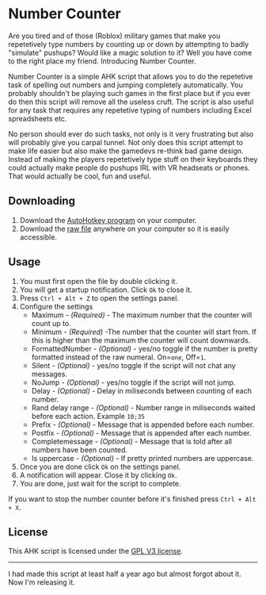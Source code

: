 # Number Counter

Are you tired and of those (Roblox) military games that make you repetetively type numbers by counting up or down by attempting to badly "simulate" pushups? Would like a magic solution to it?
Well you have come to the right place my friend. Introducing Number Counter.

Number Counter is a simple AHK script that allows you to do the repetetive task of spelling out numbers and jumping completely automatically.
You probably shouldn't be playing such games in the first place but if you ever do then this script will remove all the useless cruft.
The script is also useful for any task that requires any repetetive typing of numbers including Excel spreadsheets etc.

No person should ever do such tasks, not only is it very frustrating but also will probably give you carpal tunnel.
Not only does this script attempt to make life easier but also make the gamedevs re-think bad game design.
Instead of making the players repetetively type stuff on their keyboards they could actually make people do pushups IRL with VR headseats or phones. That would actually be cool, fun and useful.

## Downloading

1. Download the [AutoHotkey program](https://www.autohotkey.com/) on your computer.
2. Download the [raw file](https://github.com/ccuser44/Number-Counter/raw/main/NumberCounter.ahk) anywhere on your computer so it is easily accessible.

## Usage

1. You must first open the file by double clicking it.
2. You will get a startup notification. Click `Ok` to close it.
3. Press `Ctrl + Alt + Z` to open the settings panel.
4. Configure the settings
	- Maximum - *(Required)* - The maximum number that the counter will count up to.
	- Minimum - *(Required)* -The number that the counter will start from. If this is higher than the maximum the counter will count downwards.
	- FormattedNumber - *(Optional)* - yes/no toggle if the number is pretty formatted instead of the raw numeral. On=`one`, Off=`1`.
	- Silent - *(Optional)* - yes/no toggle if the script will not chat any messages.
	- NoJump - *(Optional)* - yes/no toggle if the script will not jump.
	- Delay - *(Optional)* - Delay in miliseconds between counting of each number.
	- Rand delay range - *(Optional)* - Number range in miliseconds waited before each action. Example `10;35`
	- Prefix - *(Optional)* - Message that is appended before each number.
	- Postfix - *(Optional)* - Message that is appended after each number.
	- Completemessage - *(Optional)* - Message that is told after all numbers have been counted.
	- Is uppercase - *(Optional)* - If pretty printed numbers are uppercase.
5. Once you are done click `Ok` on the settings panel.
6. A notification will appear. Close it by clicking `Ok`.
7. You are done, just wait for the script to complete.

If you want to stop the number counter before it's finished press `Ctrl + Alt + X`.

## License

This AHK script is licensed under the [GPL V3 license](LICENSE).

---

I had made this script at least half a year ago but almost forgot about it. Now I'm releasing it.
